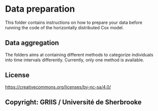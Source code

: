 # Data preparation

This folder contains instructions on how to prepare your data before running the code of the horizontally distributed Cox model.

## Data aggregation 

The folders aims at containing different methods to categorize individuals into time intervals differently.
Currently, only one method is available.

## License

https://creativecommons.org/licenses/by-nc-sa/4.0/

## Copyright: GRIIS / Université de Sherbrooke
